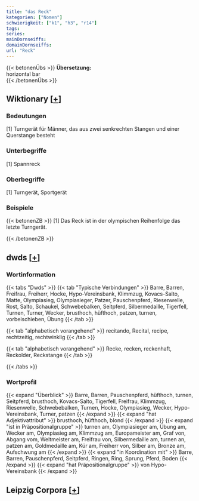 ```yaml
---
title: "das Reck"
kategorien: ["Nomen"]
schwierigkeit: ["k1", "h3", "r14"]
tags:
series:
mainDornseiffs:
domainDornseiffs:
url: "Reck"
---
```


{{< betonenÜbs >}}
**Übersetzung:**  
horizontal  bar  
{{< /betonenÜbs >}}

## Wiktionary [[+](https://de.wiktionary.org/wiki/Reck)]

### Bedeutungen
[1] Turngerät für Männer, das aus zwei senkrechten Stangen und einer Querstange besteht  

### Unterbegriffe
[1] Spannreck  

### Oberbegriffe
[1] Turngerät, Sportgerät  

### Beispiele
{{< betonenZB >}}
[1] Das Reck ist in der olympischen Reihenfolge das letzte Turngerät.  

{{< /betonenZB >}}


## dwds [[+](https://www.dwds.de/wb/Reck)]

### Wortinformation
{{< tabs "Dwds" >}}
{{< tab "Typische Verbindungen" >}}
Barre, Barren, Freifrau, Freiherr, Hocke, Hypo-Vereinsbank, Klimmzug, Kovacs-Salto, Matte, Olympiasieg, Olympiasieger, Patzer, Pauschenpferd, Riesenwelle, Rost, Salto, Schaukel, Schwebebalken, Seitpferd, Silbermedaille, Tigerfell, Turnen, Turner, Wecker, brusthoch, hüfthoch, patzen, turnen, vorbeischieben, Übung
{{< /tab >}}

{{< tab "alphabetisch vorangehend" >}}
recitando, Recital, recipe, rechtzeitig, rechtwinklig
{{< /tab >}}

{{< tab "alphabetisch vorangehend" >}}
Recke, recken, reckenhaft, Reckolder, Reckstange
{{< /tab >}}

{{< /tabs >}}

### Wortprofil
{{< expand "Überblick" >}} Barre, Barren, Pauschenpferd, hüfthoch, turnen, Seitpferd, brusthoch, Kovacs-Salto, Tigerfell, Freifrau, Klimmzug, Riesenwelle, Schwebebalken, Turnen, Hocke, Olympiasieg, Wecker, Hypo-Vereinsbank, Turner, patzen {{< /expand >}}
{{< expand "hat Adjektivattribut" >}} brusthoch, hüfthoch, blond {{< /expand >}}
{{< expand "ist in Präpositionalgruppe" >}} turnen am, Olympiasieger am, Übung am, Wecker am, Olympiasieg am, Klimmzug am, Europameister am, Graf von, Abgang vom, Weltmeister am, Freifrau von, Silbermedaille am, turnen an, patzen am, Goldmedaille am, Kür am, Freiherr von, Silber am, Bronze am, Aufschwung am {{< /expand >}}
{{< expand "in Koordination mit" >}} Barre, Barren, Pauschenpferd, Seitpferd, Ringen, Ring, Sprung, Pferd, Boden {{< /expand >}}
{{< expand "hat Präpositionalgruppe" >}} von Hypo-Vereinsbank {{< /expand >}}

## Leipzig Corpora [[+](https://corpora.uni-leipzig.de/en/res?word=Reck&corpusId=deu_newscrawl-public_2018)]

